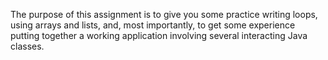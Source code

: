 The purpose of this assignment is to give you some practice writing loops, using arrays and lists,
and, most importantly, to get some experience putting together a working application involving
several interacting Java classes.
